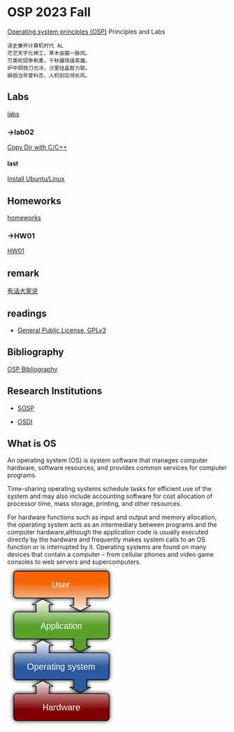 # OSP 2023 Fall
[Operating system principles (OSP)](https://en.wikipedia.org/wiki/Operating_system) Principles and Labs

```
读史兼怀计算机时代 AL
茫茫天宇化神工，草木虫猿一脉同。
万类轮回争剩勇，千秋疆场逞英雄。
炉中铜铁刀光冷，沙里硅晶智力聪。
娲祖当年曾料否，人机别后领长风。
```

## Labs
[labs](/labs)

### ->lab02
[Copy Dir with C/C++](/labs/lab02copydir)
#### last
[Install Ubuntu/Linux](/labs/lab01installlinux)

## Homeworks
[homeworks](/homeworks)

### ->HW01
[HW01](/homeworks)

## remark
[有话大家说](/remark)

## readings
* [General Public License, GPLv3](https://www.gnu.org/licenses/gpl-3.0.en.html)

## Bibliography
[OSP Bibliography](/bibs)


## Research Institutions

* [SOSP](http://www.sosp.org/)

* [OSDI](https://www.usenix.org/conference/osdi20)

## What is OS

An operating system (OS) is system software that manages computer hardware, software resources, and provides common services for computer programs.

Time-sharing operating systems schedule tasks for efficient use of the system and may also include accounting software for cost allocation of processor time, mass storage, printing, and other resources.

For hardware functions such as input and output and memory allocation, the operating system acts as an intermediary between programs and the computer hardware,although the application code is usually executed directly by the hardware and frequently makes system calls to an OS function or is interrupted by it. Operating systems are found on many devices that contain a computer – from cellular phones and video game consoles to web servers and supercomputers.
![Operating System](/others/Operating_system_placement.svg.png)
